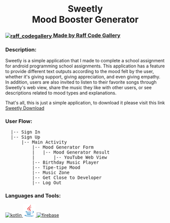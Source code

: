 <h1 align="center">Sweetly<br>Mood Booster Generator</h1>

<a href="https://instagram.com/raff_codegallery"><h3 align="left"><img align="center" src="https://raw.githubusercontent.com/rahuldkjain/github-profile-readme-generator/master/src/images/icons/Social/instagram.svg" alt="raff_codegallery" height="30" width="40" /> Made by Raff Code Gallery </h3></a>


<h3>Description:</h3>
<p>
  Sweetly is a simple application that I made to complete a school assignment for android programming school assignments. 
  This application has a feature to provide different text outputs according to the mood felt by the user, whether it's giving support, giving appreciation, and even giving empathy. 
  In addition, users are also invited to listen to their favorite songs through Sweetly's web view, share the music they like with other users, or see descriptions related to mood types and explanations.
</p>
<p>
  That's all, this is just a simple application, to download it please visit this link <a href="https://drive.google.com/file/d/1a1IbWViJztJzsWR7OSDu09dluhQvQUuY/view?usp=sharing" target="_blank">Sweetly Download</a>
</p>

<h3>User Flow:</h3>
<pre>
  |-- Sign In
  |-- Sign Up
      |-- Main Activity
          |-- Mood Generator Form
          |   |-- Mood Generator Result
          |       |-- YouTube Web View
          |-- Birthday Music Player
          |-- Tipe-tipe Mood
          |-- Music Zone
          |-- Get Close to Developer
          |-- Log Out
</pre>

<h3 align="left">Languages and Tools:</h3>
<p align="left"> 
  </a> <a href="https://kotlinlang.org" target="_blank" rel="noreferrer"> <img src="https://www.vectorlogo.zone/logos/kotlinlang/kotlinlang-icon.svg" alt="kotlin" width="40" height="40"/> </a> 
  <a href="https://www.java.com" target="_blank" rel="noreferrer"> <img src="https://raw.githubusercontent.com/devicons/devicon/master/icons/java/java-original.svg" alt="java" width="40" height="40"/> 
  <a href="https://firebase.google.com/" target="_blank" rel="noreferrer"> <img src="https://www.vectorlogo.zone/logos/firebase/firebase-icon.svg" alt="firebase" width="40" height="40"/> </a> 
  </p>
